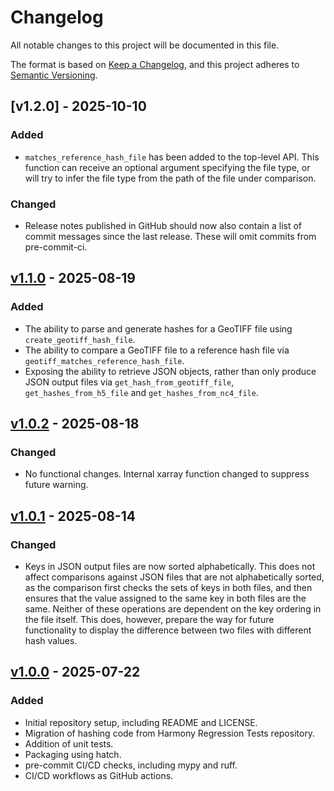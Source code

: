 # Changelog

All notable changes to this project will be documented in this file.

The format is based on [Keep a Changelog](https://keepachangelog.com/en/1.1.0/),
and this project adheres to [Semantic Versioning](https://semver.org/spec/v2.0.0.html).

## [v1.2.0] - 2025-10-10

### Added

- `matches_reference_hash_file` has been added to the top-level API. This function
  can receive an optional argument specifying the file type, or will try to
  infer the file type from the path of the file under comparison.

### Changed

- Release notes published in GitHub should now also contain a list of commit
  messages since the last release. These will omit commits from pre-commit-ci.

## [v1.1.0] - 2025-08-19

### Added

- The ability to parse and generate hashes for a GeoTIFF file using
  `create_geotiff_hash_file`.
- The ability to compare a GeoTIFF file to a reference hash file via
  `geotiff_matches_reference_hash_file`.
- Exposing the ability to retrieve JSON objects, rather than only produce JSON
  output files via `get_hash_from_geotiff_file`, `get_hashes_from_h5_file` and
  `get_hashes_from_nc4_file`.

## [v1.0.2] - 2025-08-18

### Changed

- No functional changes. Internal xarray function changed to suppress future warning.

## [v1.0.1] - 2025-08-14

### Changed

- Keys in JSON output files are now sorted alphabetically. This does not affect
  comparisons against JSON files that are not alphabetically sorted, as the
  comparison first checks the sets of keys in both files, and then ensures that
  the value assigned to the same key in both files are the same. Neither of
  these operations are dependent on the key ordering in the file itself. This
  does, however, prepare the way for future functionality to display the
  difference between two files with different hash values.

## [v1.0.0] - 2025-07-22

### Added

- Initial repository setup, including README and LICENSE.
- Migration of hashing code from Harmony Regression Tests repository.
- Addition of unit tests.
- Packaging using hatch.
- pre-commit CI/CD checks, including mypy and ruff.
- CI/CD workflows as GitHub actions.

[v1.1.0]: https://github.com/nasa/earthdata-hashdiff/releases/tag/1.1.0
[v1.0.2]: https://github.com/nasa/earthdata-hashdiff/releases/tag/1.0.2
[v1.0.1]: https://github.com/nasa/earthdata-hashdiff/releases/tag/1.0.1
[v1.0.0]: https://github.com/nasa/earthdata-hashdiff/releases/tag/1.0.0
